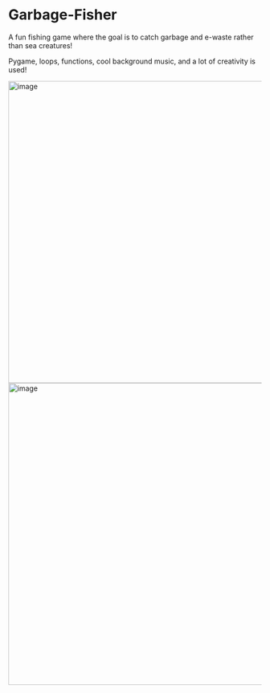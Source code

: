 # Garbage-Fisher
A fun fishing game where the goal is to catch garbage and e-waste rather than sea creatures!

Pygame, loops, functions, cool background music, and a lot of creativity is used! 

<img width="601" alt="image" src="https://user-images.githubusercontent.com/99459641/211472156-84d456fa-ca24-4088-9bef-300989deb4c3.png">

<img width="601" alt="image" src="https://user-images.githubusercontent.com/99459641/211472210-8e48ca4f-cba0-4b4f-9c7c-af1913f1bdeb.png">
